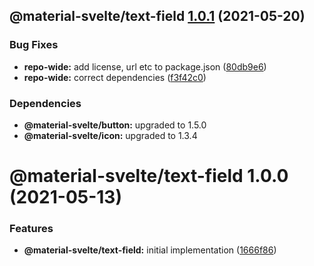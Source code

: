 ## @material-svelte/text-field [1.0.1](https://github.com/material-svelte/material-svelte/compare/@material-svelte/text-field@1.0.0...@material-svelte/text-field@1.0.1) (2021-05-20)


### Bug Fixes

* **repo-wide:** add license, url etc to package.json ([80db9e6](https://github.com/material-svelte/material-svelte/commit/80db9e6d4258331e5847d5d30f9252b4d972fd9b))
* **repo-wide:** correct dependencies ([f3f42c0](https://github.com/material-svelte/material-svelte/commit/f3f42c014b401bdaba8319bdb7fdaa0c8b9cccfd))





### Dependencies

* **@material-svelte/button:** upgraded to 1.5.0
* **@material-svelte/icon:** upgraded to 1.3.4

# @material-svelte/text-field 1.0.0 (2021-05-13)


### Features

* **@material-svelte/text-field:** initial implementation ([1666f86](https://github.com/material-svelte/material-svelte/commit/1666f86858a390997e40f710a75bfd37a695ab1a))
